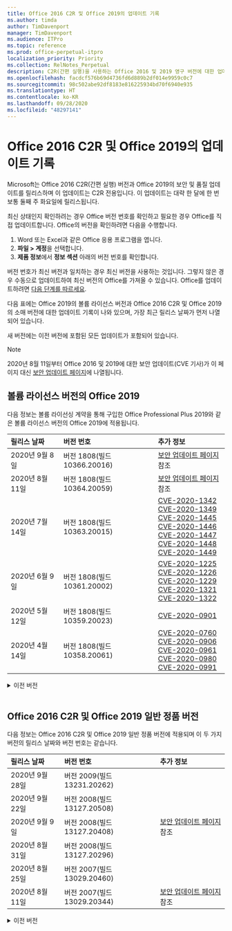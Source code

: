 ```yaml
---
title: Office 2016 C2R 및 Office 2019의 업데이트 기록
ms.author: timda
author: TimDavenport
manager: TimDavenport
ms.audience: ITPro
ms.topic: reference
ms.prod: office-perpetual-itpro
localization_priority: Priority
ms.collection: RelNotes_Perpetual
description: C2R(간편 실행)을 사용하는 Office 2016 및 2019 영구 버전에 대한 업데이트 기록을 IT 전문가에게 제공합니다.
ms.openlocfilehash: facdcf576b69d4736fd6d889b2df014e9959c0c7
ms.sourcegitcommit: 98c502abe92df8183e816225934bd70f6940e935
ms.translationtype: HT
ms.contentlocale: ko-KR
ms.lasthandoff: 09/28/2020
ms.locfileid: "48297141"
---
```

# <a name="update-history-for-office-2016-c2r-and-office-2019"></a>Office 2016 C2R 및 Office 2019의 업데이트 기록

Microsoft는 Office 2016 C2R(간편 실행) 버전과 Office 2019의 보안 및 품질 업데이트를 릴리스하며 이 업데이트는 C2R 전용입니다. 이 업데이트는 대략 한 달에 한 번 보통 둘째 주 화요일에 릴리스됩니다.

최신 상태인지 확인하려는 경우 Office 버전 번호를 확인하고 필요한 경우 Office를 직접 업데이트합니다. Office의 버전을 확인하려면 다음을 수행합니다.

  1.    Word 또는 Excel과 같은 Office 응용 프로그램을 엽니다.
  2.    **파일 > 계정**을 선택합니다.
  3.    **제품 정보**에서 **정보 섹션** 아래의 버전 번호를 확인합니다.

버전 번호가 최신 버전과 일치하는 경우 최신 버전을 사용하는 것입니다. 그렇지 않은 경우 수동으로 업데이트하여 최신 버전의 Office를 가져올 수 있습니다. Office를 업데이트하려면 [다음 단계를 따르세요](https://support.office.com/article/2ab296f3-7f03-43a2-8e50-46de917611c5).


다음 표에는 Office 2019의 볼륨 라이선스 버전과 Office 2016 C2R 및 Office 2019의 소매 버전에 대한 업데이트 기록이 나와 있으며, 가장 최근 릴리스 날짜가 먼저 나열되어 있습니다.

새 버전에는 이전 버전에 포함된 모든 업데이트가 포함되어 있습니다.


 > [!NOTE]
> 2020년 8월 11일부터 Office 2016 및 2019에 대한 보안 업데이트(CVE 기사)가 이 페이지 대신 [ 보안 업데이트 페이지](https://docs.microsoft.com/officeupdates/microsoft365-apps-security-updates)에 나열됩니다. 


## <a name="volume-licensed-versions-of-office-2019"></a>볼륨 라이선스 버전의 Office 2019
다음 정보는 볼륨 라이선싱 계약을 통해 구입한 Office Professional Plus 2019와 같은 볼륨 라이선스 버전의 Office 2019에 적용됩니다.

[//]: # (VL 테이블 시작 제거 안 함)


|**릴리스 날짜**|**버전 번호**|**추가 정보**|
|:-----|:-----|:-----|
|2020년 9월 8일|버전 1808(빌드 10366.20016)|[보안 업데이트 페이지](https://docs.microsoft.com/officeupdates/microsoft365-apps-security-updates) 참조 |
|2020년 8월 11일|버전 1808(빌드 10364.20059)|[보안 업데이트 페이지](https://docs.microsoft.com/officeupdates/microsoft365-apps-security-updates) 참조 |
|2020년 7월 14일   |버전 1808(빌드 10363.20015)  |[CVE-2020-1342](https://portal.msrc.microsoft.com/ko-KR/security-guidance/advisory/CVE-2020-1342) <br/>[CVE-2020-1349](https://portal.msrc.microsoft.com/ko-KR/security-guidance/advisory/CVE-2020-1349) <br/>[CVE-2020-1445](https://portal.msrc.microsoft.com/ko-KR/security-guidance/advisory/CVE-2020-1445) <br/>[CVE-2020-1446](https://portal.msrc.microsoft.com/ko-KR/security-guidance/advisory/CVE-2020-1446) <br/>[CVE-2020-1447](https://portal.msrc.microsoft.com/ko-KR/security-guidance/advisory/CVE-2020-1447) <br/>[CVE-2020-1448](https://portal.msrc.microsoft.com/ko-KR/security-guidance/advisory/CVE-2020-1448) <br/>[CVE-2020-1449](https://portal.msrc.microsoft.com/ko-KR/security-guidance/advisory/CVE-2020-1449) <br/>|
|2020년 6월 9일   |버전 1808(빌드 10361.20002)  |[CVE-2020-1225](https://portal.msrc.microsoft.com/ko-KR/security-guidance/advisory/CVE-2020-1225) <br/> [CVE-2020-1226](https://portal.msrc.microsoft.com/ko-KR/security-guidance/advisory/CVE-2020-1226) <br/>[CVE-2020-1229](https://portal.msrc.microsoft.com/ko-KR/security-guidance/advisory/CVE-2020-1229) <br/>[CVE-2020-1321](https://portal.msrc.microsoft.com/ko-KR/security-guidance/advisory/CVE-2020-1321) <br/>[CVE-2020-1322](https://portal.msrc.microsoft.com/ko-KR/security-guidance/advisory/CVE-2020-1322) <br/>|
|2020년 5월 12일   |버전 1808(빌드 10359.20023)  |[CVE-2020-0901](https://portal.msrc.microsoft.com/ko-KR/security-guidance/advisory/CVE-2020-0901) <br/> |
|2020년 4월 14일   |버전 1808(빌드 10358.20061)  |[CVE-2020-0760](https://portal.msrc.microsoft.com/ko-KR/security-guidance/advisory/CVE-2020-0760) <br/> [CVE-2020-0906](https://portal.msrc.microsoft.com/ko-KR/security-guidance/advisory/CVE-2020-0906) <br/> [CVE-2020-0961](https://portal.msrc.microsoft.com/ko-KR/security-guidance/advisory/CVE-2020-0961) <br/> [CVE-2020-0980](https://portal.msrc.microsoft.com/ko-KR/security-guidance/advisory/CVE-2020-0980) <br/>[CVE-2020-0991](https://portal.msrc.microsoft.com/ko-KR/security-guidance/advisory/CVE-2020-0991) <br/> |


[//]: # (VL TABLE END를 제거하지 마십시오.)

<details>
<summary>이전 버전</summary>
 

[//]: # (VL 오래된 테이블 시작)을(를) 제거하지 마십시오.


|**릴리스 날짜**|**버전 번호**|**추가 정보**|
|:-----|:-----|:-----|
|2020년 3월 10일   |버전 1808 (빌드 10357.20081)  |[CVE-2020-0850](https://portal.msrc.microsoft.com/ko-KR/security-guidance/advisory/CVE-2020-0850) <br/> [CVE-2020-0852](https://portal.msrc.microsoft.com/ko-KR/security-guidance/advisory/CVE-2020-0852) <br/> [CVE-2020-0892](https://portal.msrc.microsoft.com/ko-KR/security-guidance/advisory/CVE-2020-0892) <br/>  |
|2020년 2월 11일   |버전 1808 (빌드 10356.20006)  |[CVE-2020-0696](https://portal.msrc.microsoft.com/ko-KR/security-guidance/advisory/CVE-2020-0696) <br/> [CVE-2020-0759](https://portal.msrc.microsoft.com/ko-KR/security-guidance/advisory/CVE-2020-0759) <br/>  |


[//]: # (VL 오래된 테이블 종료)를 제거하지 마십시오.

</details>


<br/>

## <a name="retail-versions-of-office-2016-c2r-and-office-2019"></a>Office 2016 C2R 및 Office 2019 일반 정품 버전
다음 정보는 Office 2016 C2R 및 Office 2019 일반 정품 버전에 적용되며 이 두 가지 버전의 릴리스 날짜와 버전 번호는 같습니다.

[//]: # (VL 테이블 시작 제거 안 함)


|**릴리스 날짜**|**버전 번호**|**추가 정보**|
|:-----|:-----|:-----|
|2020년 9월 28일|버전 2009(빌드 13231.20262)| |
|2020년 9월 22일|버전 2008(빌드 13127.20508)| |
|2020년 9월 9일|버전 2008(빌드 13127.20408)|[보안 업데이트 페이지](https://docs.microsoft.com/officeupdates/microsoft365-apps-security-updates) 참조 |
|2020년 8월 31일|버전 2008(빌드 13127.20296)| |
|2020년 8월 25일|버전 2007(빌드 13029.20460)| |
|2020년 8월 11일|버전 2007(빌드 13029.20344)|[보안 업데이트 페이지](https://docs.microsoft.com/officeupdates/microsoft365-apps-security-updates) 참조 |


[//]: # (VL 테이블 시작 제거 안 함)

<details>
<summary>이전 버전</summary>
 

[//]: # (VL 테이블 시작 제거 안 함)


|**릴리스 날짜**|**버전 번호**|**추가 정보**|
|:-----|:-----|:-----|
|2020년 7월 30일|버전 2007(빌드 13029.20308)  |다양한 버그 및 성능 수정 사항.  <br/>  |
|2020년 7월 28일|버전 2006(빌드 13001.20498)  |다양한 버그 및 성능 수정 사항.  <br/>  |
|2020년 7월 14일|버전 2006(빌드 13001.20384)  |[CVE-2020-1342](https://portal.msrc.microsoft.com/ko-KR/security-guidance/advisory/CVE-2020-1342) <br/>[CVE-2020-1349](https://portal.msrc.microsoft.com/ko-KR/security-guidance/advisory/CVE-2020-1349) <br/>[CVE-2020-1445](https://portal.msrc.microsoft.com/ko-KR/security-guidance/advisory/CVE-2020-1445) <br/>[CVE-2020-1446](https://portal.msrc.microsoft.com/ko-KR/security-guidance/advisory/CVE-2020-1446) <br/>[CVE-2020-1447](https://portal.msrc.microsoft.com/ko-KR/security-guidance/advisory/CVE-2020-1447) <br/>[CVE-2020-1449](https://portal.msrc.microsoft.com/ko-KR/security-guidance/advisory/CVE-2020-1449) <br/>[CVE-2020-1458](https://portal.msrc.microsoft.com/ko-KR/security-guidance/advisory/CVE-2020-1458) <br/>|
|2020년 6월 30일|버전 2006(빌드 13001.20266)  |다양한 버그 및 성능 수정 사항.  <br/>  |
|2020년 6월 24일|버전 2005(빌드 12827.20470)  |다양한 버그 및 성능 수정 사항.  <br/>  |
|2020년 6월 9일|버전 2005(빌드 12827.20336)  |[CVE-2020-1225](https://portal.msrc.microsoft.com/ko-KR/security-guidance/advisory/CVE-2020-1225)  <br/> [CVE-2020-1226](https://portal.msrc.microsoft.com/ko-KR/security-guidance/advisory/CVE-2020-1226)  <br/> [CVE-2020-1229](https://portal.msrc.microsoft.com/ko-KR/security-guidance/advisory/CVE-2020-1229)  <br/> [CVE-2020-1321](https://portal.msrc.microsoft.com/ko-KR/security-guidance/advisory/CVE-2020-1321)  <br/> [CVE-2020-1322](https://portal.msrc.microsoft.com/ko-KR/security-guidance/advisory/CVE-2020-1322)  <br/>|
|2020년 6월 2일|버전 2005(빌드 12827.20268)  |다양한 버그 및 성능 수정 사항.  <br/>  |
|2020년 5월 21일|버전 2004(빌드 12730.20352)  |다양한 버그 및 성능 수정 사항.  <br/>  |
|2020년 5월 12일|버전 2004(버전 12730.20270)  |[CVE-2020-0901](https://portal.msrc.microsoft.com/ko-KR/security-guidance/advisory/CVE-2020-0901)  <br/>  |
|2020년 5월 4일|버전 2004(빌드 12730.20250)  |[링크](https://support.microsoft.com/office/excel-word-powerpoint-file-becomes-corrupt-when-opening-a-file-that-contains-a-vba-project-or-after-enabling-a-macro-in-an-open-file-ad6ee6ca-db23-4614-a403-282821eb99f6?ui=en-us&rs=en-us&ad=us)<br/>  |
|2020년 4월 29일|버전 2004(빌드 12730.20236)  |다양한 버그 및 성능 수정 사항. <br/>  |
|2020년 4월 15일|버전 2003(빌드 12624.20466)  |다양한 버그 및 성능 수정 사항. <br/>  |
|2020년 4월 14일|버전 2003(빌드 12624.20442)  |[CVE-2020-0760](https://portal.msrc.microsoft.com/ko-KR/security-guidance/advisory/CVE-2020-0760) <br/> [CVE-2020-0906](https://portal.msrc.microsoft.com/ko-KR/security-guidance/advisory/CVE-2020-0906) <br/> [CVE-2020-0961](https://portal.msrc.microsoft.com/ko-KR/security-guidance/advisory/CVE-2020-0961) <br/> [CVE-2020-0979](https://portal.msrc.microsoft.com/ko-KR/security-guidance/advisory/CVE-2020-0979) <br/> [CVE-2020-0980](https://portal.msrc.microsoft.com/ko-KR/security-guidance/advisory/CVE-2020-0980) <br/>[CVE-2020-0991](https://portal.msrc.microsoft.com/ko-KR/security-guidance/advisory/CVE-2020-0991) <br/> |
|2020년 3월 31일|버전 2003(빌드 12624.20382)  |다양한 버그 및 성능 수정 사항. <br/>  |
|2020년 3월 25일|버전 2003 (빌드 12624.20320)  |다양한 버그 및 성능 수정 사항. <br/>  |
|2020년 3월 10일|버전 2002 (빌드 12527.20278)  |[CVE-2020-0850](https://portal.msrc.microsoft.com/ko-KR/security-guidance/advisory/CVE-2020-0850) <br/> [CVE-2020-0851](https://portal.msrc.microsoft.com/ko-KR/security-guidance/advisory/CVE-2020-0851) <br/> [CVE-2020-0855](https://portal.msrc.microsoft.com/ko-KR/security-guidance/advisory/CVE-2020-0855) <br/> [CVE-2020-0892](https://portal.msrc.microsoft.com/ko-KR/security-guidance/advisory/CVE-2020-0892) <br/>  |
|2020년 3월 1일   |버전 2002 (빌드 12527.20242)  |타사 응용 프로그램에서 Outlook에서 전자 메일을 보낼 수 없는 문제를 해결합니다. <br/>  |


[//]: # (VL 테이블 종료제거 안 함)


</details>






